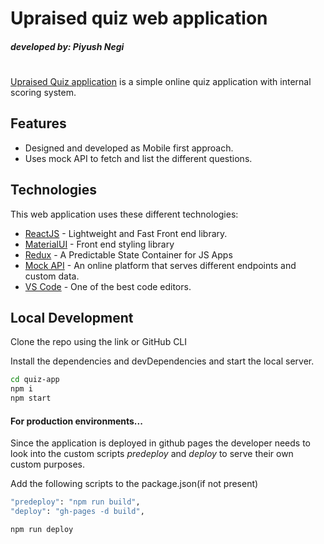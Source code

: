 # Upraised quiz web application
##### _developed by: Piyush Negi_
#
#

[Upraised Quiz application](https://negibaba.github.io/quiz-app/, "Web app link") is a simple online quiz application with internal scoring system.

## Features

- Designed and developed as Mobile first approach.
- Uses mock API to fetch and list the different questions.

## Technologies

This web application uses these different technologies:

- [ReactJS](https://reactjs.org) - Lightweight and Fast Front end library.
- [MaterialUI](https://mui.com/) - Front end styling library
- [Redux](https://redux.js.org/) - A Predictable State Container for JS Apps
- [Mock API](https://mockapi.io/projects) - An online platform that serves different endpoints and custom data.
- [VS Code](https://code.visualstudio.com) - One of the best code editors.

## Local Development


Clone the repo using the link or GitHub CLI

Install the dependencies and devDependencies and start the local server.

```sh
cd quiz-app
npm i
npm start
```

#### For production environments...

Since the application is deployed in github pages the developer needs to look into the custom scripts *predeploy* and *deploy* to serve their own custom purposes.

Add the following scripts to the package.json(if not present)

```sh
"predeploy": "npm run build",
"deploy": "gh-pages -d build",
```

```sh
npm run deploy
```
